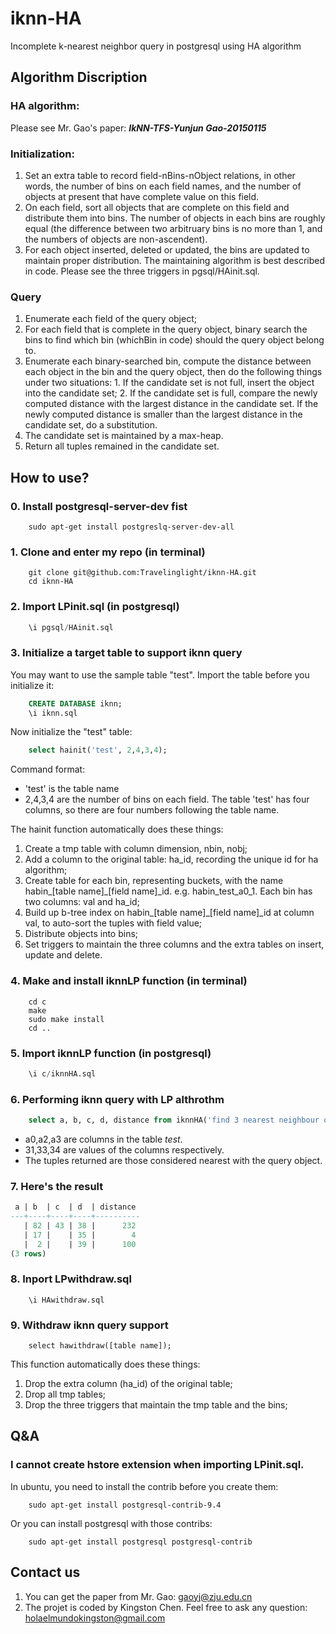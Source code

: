 # iknn-HA
Incomplete k-nearest neighbor query in postgresql using HA algorithm

## Algorithm Discription
### HA algorithm:
  Please see Mr. Gao's paper: <i><b>IkNN-TFS-Yunjun Gao-20150115</b></i>
### Initialization:
  1. Set an extra table to record field-nBins-nObject relations, in other words, the number of bins on each field names, and the number of objects at present that have complete value on this field.
  2. On each field, sort all objects that are complete on this field and distribute them into bins. The number of objects in each bins are roughly equal (the difference between two arbitruary bins is no more than 1, and the numbers of objects are non-ascendent).
  3. For each object inserted, deleted or updated, the bins are updated to maintain proper distribution. The maintaining algorithm is best described in code. Please see the three triggers in pgsql/HAinit.sql.

### Query
  1. Enumerate each field of the query object;
  2. For each field that is complete in the query object, binary search the bins to find which bin (whichBin in code) should the query object belong to.
  3. Enumerate each binary-searched bin, compute the distance between each object in the bin and the query object, then do the following things under two situations:
    1. If the candidate set is not full, insert the object into the candidate set;
    2. If the candidate set is full, compare the newly computed distance with the largest distance in the candidate set. If the newly computed distance is smaller than the largest distance in the candidate set, do a substitution.
  4. The candidate set is maintained by a max-heap.
  5. Return all tuples remained in the candidate set.

## How to use?
### 0. Install postgresql-server-dev fist
~~~terminal
    sudo apt-get install postgreslq-server-dev-all
~~~
### 1. Clone and enter my repo (in terminal)
~~~terminal
    git clone git@github.com:Travelinglight/iknn-HA.git
    cd iknn-HA
~~~

### 2. Import LPinit.sql (in postgresql)

~~~sql
    \i pgsql/HAinit.sql
~~~

### 3. Initialize a target table to support iknn query
You may want to use the sample table "test". Import the table before you initialize it:

~~~sql
    CREATE DATABASE iknn;
    \i iknn.sql
~~~

Now initialize the "test" table:

~~~sql
    select hainit('test', 2,4,3,4);
~~~

Command format:

* 'test' is the table name
* 2,4,3,4 are the number of bins on each field. The table 'test' has four columns, so there are four numbers following the table name.

The hainit function automatically does these things:

  1. Create a tmp table with column dimension, nbin, nobj;
  2. Add a column to the original table: ha_id, recording the unique id for ha algorithm;
  3. Create table for each bin, representing buckets, with the name habin\_[table name]\_[field name]\_id. e.g. habin\_test\_a0\_1. Each bin has two columns: val and ha_id;
  4. Build up b-tree index on habin\_[table name]\_[field name]\_id at column val, to auto-sort the tuples with field value;
  5. Distribute objects into bins;
  7. Set triggers to maintain the three columns and the extra tables on insert, update and delete.

### 4. Make and install iknnLP function (in terminal)
~~~terminal
    cd c
    make
    sudo make install
    cd ..
~~~

### 5. Import iknnLP function (in postgresql)
~~~sql
    \i c/iknnHA.sql
~~~

### 6. Performing iknn query with LP althrothm
~~~sql
    select a, b, c, d, distance from iknnHA('find 3 nearest neighbour of (a0,a2,a3)(31,33,34) from test') AS (a int, b int, c int, d int, distance float);
~~~
* a0,a2,a3 are columns in the table _test_.
* 31,33,34 are values of the columns respectively.
* The tuples returned are those considered nearest with the query object.

### 7. Here's the result
~~~sql
 a | b  | c  | d  | distance 
---+----+----+----+----------
   | 82 | 43 | 38 |      232
   | 17 |    | 35 |        4
   |  2 |    | 39 |      100
(3 rows)
~~~

### 8. Inport LPwithdraw.sql

~~~
    \i HAwithdraw.sql
~~~

### 9. Withdraw iknn query support

~~~
    select hawithdraw([table name]);
~~~

This function automatically does these things:
  1. Drop the extra column (ha_id) of the original table;
  2. Drop all tmp tables;
  3. Drop the three triggers that maintain the tmp table and the bins;

## Q&A
### I cannot create hstore extension when importing LPinit.sql.
  In ubuntu, you need to install the contrib before you create them:

~~~
    sudo apt-get install postgresql-contrib-9.4
~~~

  Or you can install postgresql with those contribs:

~~~
    sudo apt-get install postgresql postgresql-contrib
~~~

## Contact us
1. You can get the paper from Mr. Gao: gaoyj@zju.edu.cn
2. The projet is coded by Kingston Chen. Feel free to ask any question: holaelmundokingston@gmail.com
